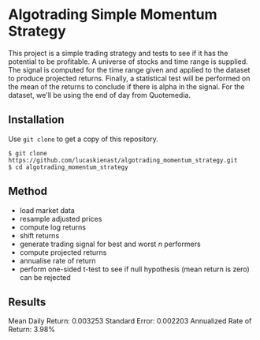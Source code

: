 # Algotrading Simple Momentum Strategy
This project is a simple trading strategy and tests to see if it has the potential to be profitable. A universe of stocks and time range is supplied. The signal is computed for the time range given and applied to the dataset to produce projected returns. Finally, a statistical test will be performed on the mean of the returns to conclude if there is alpha in the signal. For the dataset, we'll be using the end of day from Quotemedia.

## Installation
Use `git clone` to get a copy of this repository.
```
$ git clone https://github.com/lucaskienast/algotrading_momentum_strategy.git
$ cd algotrading_momentum_strategy
```

## Method
- load market data 
- resample adjusted prices
- compute log returns
- shift returns
- generate trading signal for best and worst _n_ performers
- compute projected returns
- annualise rate of return
- perform one-sided t-test to see if null hypothesis (mean return is zero) can be rejected

## Results
Mean Daily Return: 0.003253
Standard Error: 0.002203
Annualized Rate of Return: 3.98%
